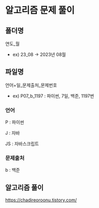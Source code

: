 # 알고리즘 문제 풀이

## 폴더명

연도_월

- ex) 23_08 -> 2023년 08월

## 파일명

언어+일_문제출처_문제번호

- ex) P07_b_1197 : 파이썬, 7일, 백준, 1197번

### 언어

P : 파이썬

J : 자바

JS : 자바스크립트

### 문제출처

b : 백준

## 알고리즘 풀이

https://chadireoroonu.tistory.com/
